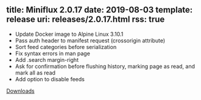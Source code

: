 title: Miniflux 2.0.17
date: 2019-08-03
template: release
uri: releases/2.0.17.html
rss: true
---
* Update Docker image to Alpine Linux 3.10.1
* Pass auth header to manifest request (crossorigin attribute)
* Sort feed categories before serialization
* Fix syntax errors in man page
* Add .search margin-right
* Ask for confirmation before flushing history, marking page as read, and mark all as read
* Add option to disable feeds

[Downloads](https://github.com/miniflux/miniflux/releases/tag/2.0.17)
